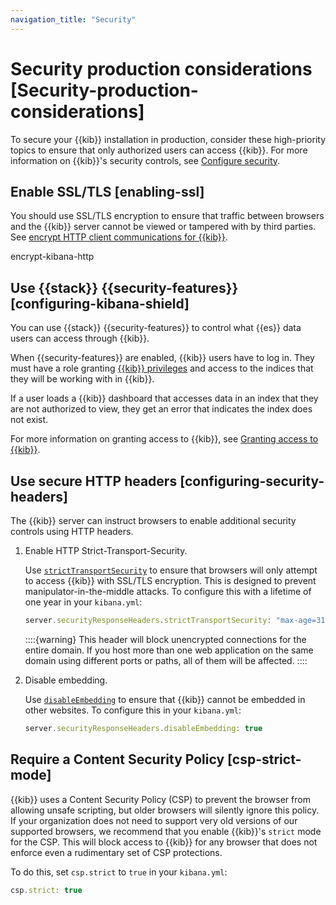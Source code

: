 ```yaml
---
navigation_title: "Security"
---
```


# Security production considerations [Security-production-considerations]


To secure your {{kib}} installation in production, consider these high-priority topics to ensure that only authorized users can access {{kib}}. For more information on {{kib}}'s security controls, see [Configure security](using-kibana-with-security.md).


## Enable SSL/TLS [enabling-ssl]

You should use SSL/TLS encryption to ensure that traffic between browsers and the {{kib}} server cannot be viewed or tampered with by third parties. See [encrypt HTTP client communications for {{kib}}](../../../deploy-manage/security/set-up-basic-security-plus-https.md#encrypt-kibana-http).

encrypt-kibana-http


## Use {{stack}} {{security-features}} [configuring-kibana-shield]

You can use {{stack}} {{security-features}} to control what {{es}} data users can access through {{kib}}.

When {{security-features}} are enabled, {{kib}} users have to log in. They must have a role granting [{{kib}} privileges](../../../deploy-manage/users-roles/cluster-or-deployment-auth/kibana-privileges.md) and access to the indices that they will be working with in {{kib}}.

If a user loads a {{kib}} dashboard that accesses data in an index that they are not authorized to view, they get an error that indicates the index does not exist.

For more information on granting access to {{kib}}, see [Granting access to {{kib}}](xpack-security-authorization.md).


## Use secure HTTP headers [configuring-security-headers]

The {{kib}} server can instruct browsers to enable additional security controls using HTTP headers.

1. Enable HTTP Strict-Transport-Security.

    Use [`strictTransportSecurity`](../../../deploy-manage/deploy/self-managed/configure.md#server-securityResponseHeaders-strictTransportSecurity) to ensure that browsers will only attempt to access {{kib}} with SSL/TLS encryption. This is designed to prevent manipulator-in-the-middle attacks. To configure this with a lifetime of one year in your `kibana.yml`:

    ```js
    server.securityResponseHeaders.strictTransportSecurity: "max-age=31536000"
    ```

    ::::{warning}
    This header will block unencrypted connections for the entire domain. If you host more than one web application on the same domain using different ports or paths, all of them will be affected.
    ::::

2. Disable embedding.

    Use [`disableEmbedding`](kibana://docs/reference/configuration-reference/general-settings.md#server-securityResponseHeaders-disableEmbedding) to ensure that {{kib}} cannot be embedded in other websites. To configure this in your `kibana.yml`:

    ```js
    server.securityResponseHeaders.disableEmbedding: true
    ```



## Require a Content Security Policy [csp-strict-mode]

{{kib}} uses a Content Security Policy (CSP) to prevent the browser from allowing unsafe scripting, but older browsers will silently ignore this policy. If your organization does not need to support very old versions of our supported browsers, we recommend that you enable {{kib}}'s `strict` mode for the CSP. This will block access to {{kib}} for any browser that does not enforce even a rudimentary set of CSP protections.

To do this, set `csp.strict` to `true` in your `kibana.yml`:

```js
csp.strict: true
```

